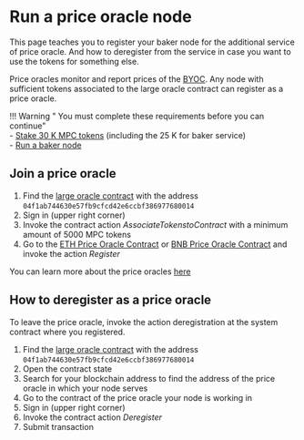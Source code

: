 # Run a price oracle node

This page teaches you to register your baker node for the additional service of price oracle. And how to deregister from
the service in case you want to use the tokens for something else.

Price oracles monitor and report prices of the [BYOC](../pbc-fundamentals/byoc/introduction-to-byoc.md). Any node with
sufficient tokens associated to the large oracle contract can register as a price oracle.

!!! Warning " You must complete these requirements before you can continue"    
    - [Stake 30 K MPC tokens](https://browser.partisiablockchain.com/node-operation) (including the 25 K for baker service)     
    - [Run a baker node](run-a-baker-node.md)    


## Join a price oracle

1. Find
   the [large oracle contract](https://browser.partisiablockchain.com/contracts/04f1ab744630e57fb9cfcd42e6ccbf386977680014/associateTokensToContract)
   with the address `04f1ab744630e57fb9cfcd42e6ccbf386977680014`
2. Sign in (upper right corner)
3. Invoke the contract action _AssociateTokenstoContract_ with a minimum amount of 5000 MPC tokens
4. Go to
   the [ETH Price Oracle Contract](https://browser.partisiablockchain.com/contracts/0485010babcdb7aa56a0da57a840d81e2ea5f5705d/register)
   or [BNB Price Oracle Contract](https://browser.partisiablockchain.com/contracts/049abfc6e763e8115e886fd1f7811944f43b533c39/register)
   and invoke the action _Register_

You can learn more about the price oracles [here](../pbc-fundamentals/dictionary.md#price-oracle)


## How to deregister as a price oracle

To leave the price oracle, invoke the action deregistration at the system contract where you registered.

1. Find the [large oracle contract](https://browser.partisiablockchain.com/contracts/04f1ab744630e57fb9cfcd42e6ccbf386977680014) with the address `04f1ab744630e57fb9cfcd42e6ccbf386977680014`
2. Open the contract state
3. Search for your blockchain address to find the address of the price oracle in which your node serves
4. Go to the contract of the price oracle your node is working in
5. Sign in (upper right corner)
6. Invoke the contract action _Deregister_
7. Submit transaction
